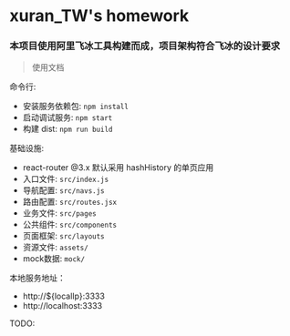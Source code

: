 # xuran_TW's homework

### 本项目使用阿里飞冰工具构建而成，项目架构符合飞冰的设计要求

> 使用文档

命令行:

* 安装服务依赖包: `npm install`
* 启动调试服务: `npm start`
* 构建 dist: `npm run build`

基础设施:

* react-router @3.x 默认采用 hashHistory 的单页应用
* 入口文件: `src/index.js`
* 导航配置: `src/navs.js`
* 路由配置: `src/routes.jsx`
* 业务文件: `src/pages`
* 公共组件: `src/components`
* 页面框架: `src/layouts`
* 资源文件: `assets/`
* mock数据: `mock/`

本地服务地址：

* http://${localIp}:3333
* http://localhost:3333

TODO:
